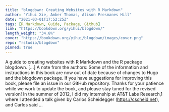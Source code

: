 ```yaml
---
title: "blogdown: Creating Websites with R Markdown"
author: "Yihui Xie, Amber Thomas, Alison Presmanes Hill"
date: "2021-03-01T17:52:25Z"
tags: [R Markdown, Guide, Package, Github]
link: "https://bookdown.org/yihui/blogdown/"
length_weight: "34.8%"
cover: "https://bookdown.org/yihui/blogdown/images/cover.png"
repo: "rstudio/blogdown"
pinned: true
---
```


A guide to creating websites with R Markdown and the R package blogdown. [...] A note from the authors: Some of the information and instructions in this book are now out of date because of changes to Hugo and the blogdown package.
If you have suggestions for improving this book, please file an issue in our GitHub repository.
Thanks for your patience while we work to update the book, and please stay tuned for the revised version! In the summer of 2012, I did my internship at AT&T Labs Research,1 where I attended a talk given by Carlos Scheidegger (https://cscheid.net), and Carlos said ...
